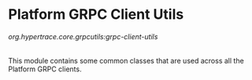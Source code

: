 # Platform GRPC Client Utils
###### org.hypertrace.core.grpcutils:grpc-client-utils

This module contains some common classes that are used across all the Platform
GRPC clients. 